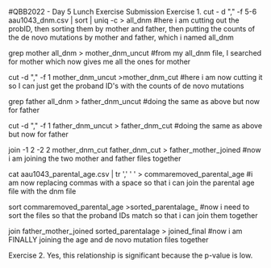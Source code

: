 #QBB2022 - Day 5 Lunch Exercise Submission
Exercise 1. 
cut - d "," -f 5-6 aau1043_dnm.csv | sort | uniq -c  > all_dnm #here i am cutting out the probID, then sorting them by mother and father, then putting the counts of the de novo mutations by mother and father, which i named all_dnm 

grep mother all_dnm > mother_dnm_uncut #from my all_dnm file, I searched for mother which now gives me all the ones for mother 

cut -d "," -f 1 mother_dnm_uncut >mother_dnm_cut #here i am now cutting it so I can just get the proband ID's with the counts of de novo mutations 

grep father all_dnm > father_dnm_uncut #doing the same as above but now for father

cut -d "," -f 1 father_dnm_uncut > father_dnm_cut #doing the same as above but now for father

join -1 2 -2 2 mother_dnm_cut father_dnm_cut > father_mother_joined #now i am joining the two mother and father files together 

cat aau1043_parental_age.csv | tr ',' ' ' > commaremoved_parental_age #i am now replacing commas with a space so that i can join the parental age file with the dnm file 

sort commaremoved_parental_age >sorted_parentalage_ #now i need to sort the files so that the proband IDs match so that i can join them together 

join father_mother_joined sorted_parentalage > joined_final #now i am FINALLY joining the age and de novo mutation files together 

Exercise 2.
Yes, this relationship is significant because the p-value is low. 